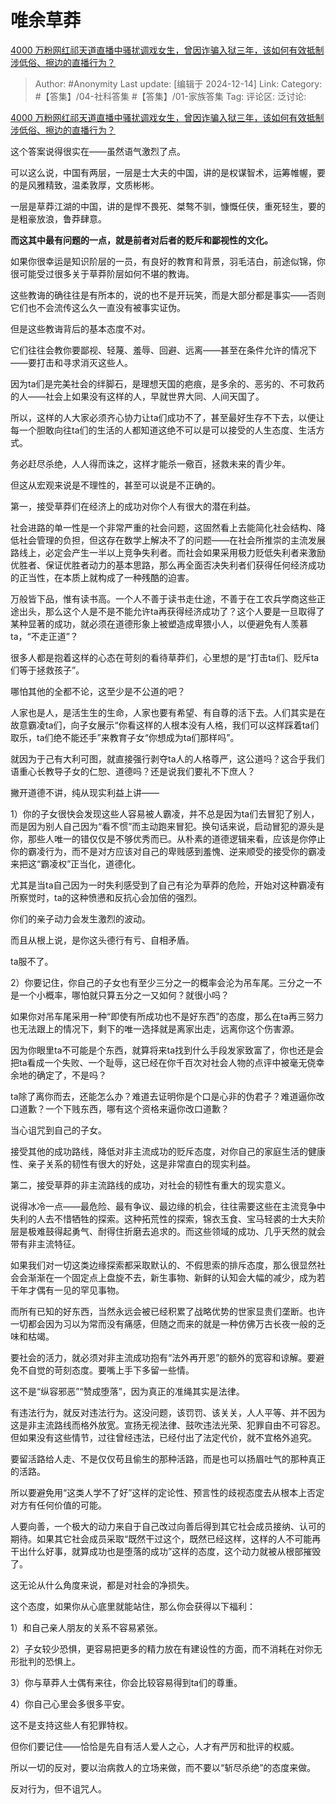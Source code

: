 # 唯余草莽
[4000 万粉网红祁天道直播中骚扰调戏女生，曾因诈骗入狱三年，该如何有效抵制涉低俗、擦边的直播行为？](https://www.zhihu.com/question/5929302143/answer/55322603869)

> Author: #Anonymity
> Last update: [编辑于 2024-12-14]
> Link:
> Category: #【答集】/04-社科答集 #【答集】/01-家族答集 
> Tag: 
> 评论区:
> 泛讨论:

[4000 万粉网红祁天道直播中骚扰调戏女生，曾因诈骗入狱三年，该如何有效抵制涉低俗、擦边的直播行为？](https://www.zhihu.com/question/5929302143/answer/50810992196?utm_psn=1851126797141413888)

这个答案说得很实在——虽然语气激烈了点。

可以这么说，中国有两层，一层是士大夫的中国，讲的是权谋智术，运筹帷幄，要的是风雅精致，温柔敦厚，文质彬彬。

一层是草莽江湖的中国，讲的是悍不畏死、桀骜不驯，慷慨任侠，重死轻生，要的是粗豪放浪，鲁莽肆意。

**而这其中最有问题的一点，就是前者对后者的贬斥和鄙视性的文化。**

如果你很幸运是知识阶层的一员，有良好的教育和背景，羽毛洁白，前途似锦，你很可能受过很多关于草莽阶层如何不堪的教诲。

这些教诲的确往往是有所本的，说的也不是开玩笑，而是大部分都是事实——否则它们也不会流传这么久一直没有被事实证伪。

但是这些教诲背后的基本态度不对。

它们往往会教你要鄙视、轻蔑、羞辱、回避、远离——甚至在条件允许的情况下——要打击和寻求消灭这些人。

因为ta们是完美社会的绊脚石，是理想天国的疤痕，是多余的、恶劣的、不可救药的人——社会上如果没有这样的人，早就世界大同、人间天国了。

所以，这样的人大家必须齐心协力让ta们成功不了，甚至最好生存不下去，以便让每一个胆敢向往ta们的生活的人都知道这绝不可以是可以接受的人生态度、生活方式。

务必赶尽杀绝，人人得而诛之，这样才能杀一儆百，拯救未来的青少年。

但这从宏观来说是不理性的，甚至可以说是不正确的。

第一，接受草莽们在经济上的成功对你个人有很大的潜在利益。

社会进路的单一性是一个非常严重的社会问题，这固然看上去能简化社会结构、降低社会管理的负担，但这存在数学上解决不了的问题——在社会所推崇的主流发展路线上，必定会产生一半以上竞争失利者。而社会如果采用极力贬低失利者来激励优胜者、保证优胜者动力的基本思路，那么再全面否决失利者们获得任何经济成功的正当性，在本质上就构成了一种残酷的迫害。

万般皆下品，惟有读书高。一个人不善于读书走仕途，不善于在工农兵学商这些正途出头，那么这个人是不是不能允许ta再获得经济成功了？这个人要是一旦取得了某种显著的成功，就必须在道德形象上被塑造成卑猥小人，以便避免有人羡慕ta，“不走正道”？

很多人都是抱着这样的心态在苛刻的看待草莽们，心里想的是“打击ta们、贬斥ta们等于拯救孩子”。

哪怕其他的全都不论，这至少是不公道的吧？

人家也是人，是活生生的生命，人家也要有希望、有自尊的活下去。人们其实是在故意霸凌ta们，向子女展示“你看这样的人根本没有人格，我们可以这样踩着ta们取乐，ta们绝不能还手”来教育子女“你想成为ta们那样吗”。

就因为于己有大利可图，就直接强行剥夺ta人的人格尊严，这公道吗？这合乎我们语重心长教导子女的仁恕、道德吗？还是说我们要礼不下庶人？

撇开道德不讲，纯从现实利益上讲——

1）你的子女很快会发现这些人容易被人霸凌，并不总是因为ta们去冒犯了别人，而是因为别人自己因为“看不惯”而主动跑来冒犯。换句话来说，启动冒犯的源头是你，那些人唯一的错仅仅是不够优秀而已。从朴素的道德逻辑来看，应该是你停止你的霸凌行为，而不是对方应该对自己的卑贱感到羞愧、逆来顺受的接受你的霸凌来把这“霸凌权”正当化，道德化。

尤其是当ta自己因为一时失利感受到了自己有沦为草莽的危险，开始对这种霸凌有所察觉时，ta的这种愤懑和反抗心会加倍的强烈。

你们的亲子动力会发生激烈的波动。

而且从根上说，是你这头德行有亏、自相矛盾。

ta服不了。

2）你要记住，你自己的子女也有至少三分之一的概率会沦为吊车尾。三分之一不是一个小概率，哪怕就只算五分之一又如何？就很小吗？

如果你对吊车尾采用一种“即使有所成功也不是好东西”的态度，那么在ta再三努力也无法跟上的情况下，剩下的唯一选择就是离家出走，远离你这个伤害源。

因为你眼里ta不可能是个东西，就算将来ta找到什么手段发家致富了，你也还是会把ta看成一个失败、一个耻辱，这已经在你千百次对社会人物的点评中被毫无侥幸余地的确定了，不是吗？

ta除了离你而去，还能怎么办？难道去证明你是个口是心非的伪君子？难道逼你改口道歉？一个下贱东西，哪有这个资格来逼你改口道歉？

当心诅咒到自己的子女。

接受其他的成功路线，降低对非主流成功的贬斥态度，对你自己的家庭生活的健康性、亲子关系的韧性有很大的好处，这是非常直白的现实利益。

第二，接受草莽的非主流路线的成功，对社会的韧性有重大的现实意义。

说得冰冷一点——最危险、最有争议、最边缘的机会，往往需要这些在主流竞争中失利的人去不惜牺牲的探索。这种拓荒性的探索，锦衣玉食、宝马轻裘的士大夫阶层是极难鼓得起勇气、耐得住折磨去追求的。而这些领域的成功、几乎天然的就会带有非主流特征。

如果我们对一切这类边缘探索都采取默认的、不假思索的排斥态度，那么很显然社会会渐渐在一个固定点上盘旋不去，新生事物、新鲜的认知会大幅的减少，成为若干年才偶有一见的罕见事物。

而所有已知的好东西，当然永远会被已经积累了战略优势的世家显贵们垄断。也许一切都会因为习以为常而没有痛感，但随之而来的就是一种仿佛万古长夜一般的乏味和枯竭。

要社会的活力，就必须对非主流成功抱有“法外再开恩”的额外的宽容和谅解。要避免不自觉的苛刻态度。要嘴上手下多留一些情。

这不是“纵容邪恶”“赞成堕落”，因为真正的准绳其实是法律。

有违法行为，就反对违法行为。这没问题，该罚罚、该关关，人人平等、并不因为这是非主流路线而格外放宽。宣扬无视法律、鼓吹违法光荣、犯罪自由不可容忍。但如果没有这些情节，过往曾经违法，已经付出了法定代价，就不宜格外追究。

要留活路给人走、不是仅仅苟且偷生的那种活路，而是也可以扬眉吐气的那种真正的活路。

所以要避免用“这类人学不了好”这样的定论性、预言性的歧视态度去从根本上否定对方有任何价值的可能。

人要向善，一个极大的动力来自于自己改过向善后得到其它社会成员接纳、认可的期待。如果其它社会成员采取“既然干过这个，既然已经这样，这样的人不可能再干出什么好事，就算成功也是堕落的成功”这样的态度，这个动力就被从根部摧毁了。

这无论从什么角度来说，都是对社会的净损失。

这个态度，如果你从心底里就能站住，那么你会获得以下福利：

1）和自己亲人朋友的关系不容易紧张。

2）子女较少恐惧，更容易把更多的精力放在有建设性的方面，而不消耗在对你无形批判的恐惧上。

3）你与草莽人士偶有来往，你会比较容易得到ta们的尊重。

4）你自己心里会多很多平安。

这不是支持这些人有犯罪特权。

但你们要记住——恰恰是先自有活人爱人之心，人才有严厉和批评的权威。

所以一切的反对，要以治病救人的立场来做，而不要以“斩尽杀绝”的态度来做。

反对行为，但不诅咒人。